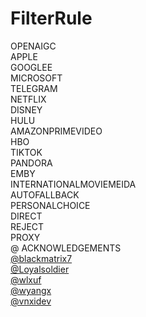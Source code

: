 # FilterRule
OPENAIGC<br>
APPLE<br>
GOOGLEE<br>
MICROSOFT<br>
TELEGRAM<br>
NETFLIX<br>
DISNEY<br>
HULU<br>
AMAZONPRIMEVIDEO<br>
HBO<br>
TIKTOK<br>
PANDORA<br>
EMBY<br>
INTERNATIONALMOVIEMEIDA<br>
AUTOFALLBACK<br>
PERSONALCHOICE<br>
DIRECT<br>
REJECT<br>
PROXY<br>
@ ACKNOWLEDGEMENTS<br>
[@blackmatrix7](https://github.com/blackmatrix7/ios_rule_script/tree/master) <br>
[@Loyalsoldier](https://github.com/Loyalsoldier/clash-rules)<br>
[@wlxuf](https://github.com/wlxuf/Shadowrocket)<br>
[@wyangx](https://github.com/wyangx/Rules/blob/main/shadowrocket.conf)<br>
[@vnxidev](https://github.com/vnxidev/sfw)<br>
